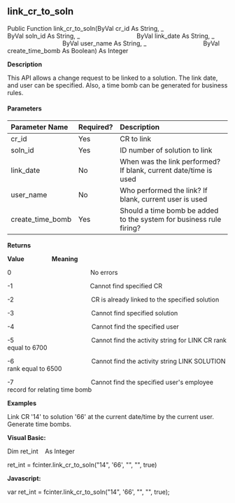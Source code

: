 link_cr_to_soln
-----------------

Public Function link_cr_to_soln(ByVal cr_id As String, _
                                ByVal soln_id As String, _
                                ByVal link_date As String, _
                                ByVal user_name As String, _
                                ByVal create_time_bomb As Boolean) As Integer

**Description**

This API allows a change request to be linked to a solution. The link date, and user can be specified. Also, a time bomb can be generated for business rules.

#### Parameters

| Parameter Name | Required? | Description |
|:--- |:--- |:--- |
| cr_id | Yes | CR to link |
| soln_id | Yes | ID number of solution to link |
| link_date | No | When was the link performed? If blank, current date/time is used |
| user_name | No | Who performed the link? If blank, current user is used |
| create_time_bomb | Yes | Should a time bomb be added to the system for business rule firing? |

**Returns**

**Value**                **Meaning**

0                                              No errors

-1                                             Cannot find specified CR

-2                                             CR is already linked to the specified solution

-3                                             Cannot find specified solution

-4                                             Cannot find the specified user

-5                                             Cannot find the activity string for LINK CR rank equal to 6700

-6                                             Cannot find the activity string LINK SOLUTION rank equal to 6500

-7                                             Cannot find the specified user's employee record for relating time bomb

**Examples**

 Link CR '14' to solution '66' at the current date/time by the current user. Generate time bombs.

**Visual Basic:**

Dim ret_int    As Integer

ret_int = fcinter.link_cr_to_soln("14", '66', "", "", true)

**Javascript:**

var ret_int = fcinter.link_cr_to_soln("14", '66', "", "", true);